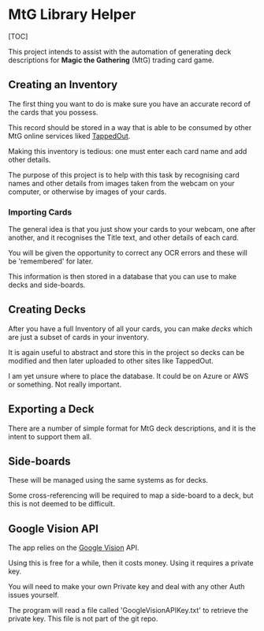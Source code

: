 # MtG Library Helper

[TOC]

This project intends to assist with the automation of generating deck descriptions for **Magic the Gathering** (MtG) trading card game.

## Creating an Inventory

The first thing you want to do is make sure you have an accurate record of the cards that you possess.

This record should be stored in a way that is able to be consumed by other MtG online services liked [TappedOut](http://www.tappedout.com).

Making this inventory is tedious: one must enter each card name and add other details.

The purpose of this project is to help with this task by recognising card names and other details from images taken from the webcam on your computer, or otherwise by images of your cards.

### Importing Cards

The general idea is that you just show your cards to your webcam, one after another, and it recognises the Title text, and other details of each card.

You will be given the opportunity to correct any OCR errors and these will be 'remembered' for later.

This information is then stored in a database that you can use to make decks and side-boards.

## Creating Decks

After you have a full Inventory of all your cards, you can make *decks* which are just a subset of cards in your inventory.

It is again useful to abstract and store this in the project so decks can be modified and then later uploaded to other sites like TappedOut.

I am yet unsure where to place the database. It could be on Azure or AWS or something. Not really important.

## Exporting a Deck

There are a number of simple format for MtG deck descriptions, and it is the intent to support them all.

## Side-boards

These will be managed using the same systems as for decks.

Some cross-referencing will be required to map a side-board to a deck, but this is not deemed to be difficult.

## Google Vision API

The app relies on the [Google Vision](https://cloud.google.com/vision/) API. 

Using this is free for a while, then it costs money. Using it requires a private key.

You will need to make your own Private key and deal with any other Auth issues yourself.

The program will read a file called 'GoogleVisionAPIKey.txt' to retrieve the private key. This file is not part of the git repo.


